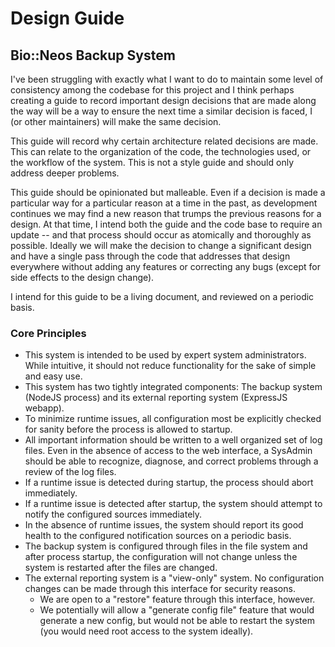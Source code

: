 # Design Guide
## Bio::Neos Backup System

I've been struggling with exactly what I want to do to maintain some level of consistency among the
codebase for this project and I think perhaps creating a guide to record important design decisions
that are made along the way will be a way to ensure the next time a similar decision is faced, I (or
other maintainers) will make the same decision. 

This guide will record why certain architecture related decisions are made. This can relate to the
organization of the code, the technologies used, or the workflow of the system. This is not a style
guide and should only address deeper problems.

This guide should be opinionated but malleable. Even if a decision is made a particular way for a
particular reason at a time in the past, as development continues we may find a new reason that
trumps the previous reasons for a design. At that time, I intend both the guide and the code base to
require an update -- and that process should occur as atomically and thoroughly as possible. Ideally
we will make the decision to change a significant design and have a single pass through the code
that addresses that design everywhere without adding any features or correcting any bugs (except for
side effects to the design change).

I intend for this guide to be a living document, and reviewed on a periodic basis. 

### Core Principles

* This system is intended to be used by expert system administrators. While intuitive, it should not
  reduce functionality for the sake of simple and easy use.
* This system has two tightly integrated components: The backup system (NodeJS process) and its
  external reporting system (ExpressJS webapp). 
* To minimize runtime issues, all configuration most be explicitly checked for sanity before the
  process is allowed to startup.
* All important information should be written to a well organized set of log files. Even in the
  absence of access to the web interface, a SysAdmin should be able to recognize, diagnose, and
  correct problems through a review of the log files.
* If a runtime issue is detected during startup, the process should abort immediately.
* If a runtime issue is detected after startup, the system should attempt to notify the configured
  sources immediately. 
* In the absence of runtime issues, the system should report its good health to the configured
  notification sources on a periodic basis.
* The backup system is configured through files in the file system and after process startup, the
  configuration will not change unless the system is restarted after the files are changed.
* The external reporting system is a "view-only" system. No configuration changes can be made
  through this interface for security reasons. 
  * We are open to a "restore" feature through this interface, however.
  * We potentially will allow a "generate config file" feature that would generate a new config, but
    would not be able to restart the system (you would need root access to the system ideally).

